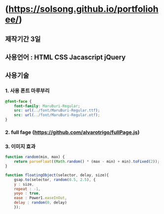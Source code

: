 # (https://solsong.github.io/portfoliohee/)

## 제작기간 3일

## 사용언어 : HTML CSS Jacascript jQuery

## 사용기술 

### 1. 사용 폰트 마루부리
```css
@font-face {
    font-family: MaruBuri-Regular;
    src: url(../font/MaruBuri-Regular.ttf);
    src: url(../font/MaruBuri-Regular.otf);
}

```
### 2. full fage (https://github.com/alvarotrigo/fullPage.js)

### 3. 이미지 효과

```js
function random(min, max) {
    return parseFloat((Math.random() * (max - min) + min).toFixed(2));
}

function floatingObject(selector, delay, size){
    gsap.to(selector, random(0.5, 2.5), {
    y : size,
    repeat : -1,
    yoyo : true,
    ease : Power1.easeInOut,
    delay : random(0, delay)
    });

```



